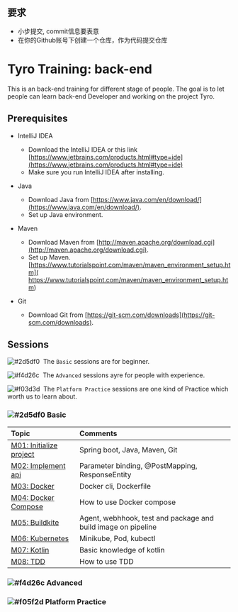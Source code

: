 ## 要求 
- 小步提交,  commit信息要表意
- 在你的Github账号下创建一个仓库，作为代码提交仓库

# Tyro Training: back-end

This is an back-end training for different stage of people. The goal is to let people can learn back-end Developer and working on the project Tyro.

## Prerequisites

- IntelliJ IDEA
  - Download the IntelliJ IDEA or this link [https://www.jetbrains.com/products.html#type=ide](https://www.jetbrains.com/products.html#type=ide)
  - Make sure you run IntelliJ IDEA after installing.
- Java
  - Download Java from [https://www.java.com/en/download/](https://www.java.com/en/download/).
  - Set up Java environment. 

- Maven
  - Download Maven from [http://maven.apache.org/download.cgi](http://maven.apache.org/download.cgi). 
  - Set up Maven. [https://www.tutorialspoint.com/maven/maven_environment_setup.htm]( https://www.tutorialspoint.com/maven/maven_environment_setup.htm)
  
- Git
  - Download Git from [https://git-scm.com/downloads](https://git-scm.com/downloads). 
  
  
## Sessions

![#2d5df0][#2d5df0]&nbsp;&nbsp;The `Basic` sessions are for beginner.

![#f4d26c][#f4d26c]&nbsp;&nbsp;The `Advanced` sessions ayre for people with experience.

![#f03d3d][#f03d3d]&nbsp;&nbsp;The `Platform Practice` sessions are one kind of Practice which worth us to learn about.

### ![#2d5df0][#2d5df0] Basic

| Topic | Comments |
| :--- | :--- |
| [M01: Initialize project](./src/Basic/M01.md) | Spring boot, Java, Maven, Git |
| [M02: Implement api](./src/Basic/M02.md) | Parameter binding, @PostMapping, ResponseEntity |
| [M03: Docker](./src/Basic/M03.md) | Docker cli, Dockerfile |
| [M04: Docker Compose](./src/Basic/M04.md) | How to use Docker compose |
| [M05: Buildkite](./src/Basic/M05.md) | Agent, webhhook, test and package and build image on pipeline     |
| [M06: Kubernetes](./src/Basic/M06.md) | Minikube, Pod, kubectl |
| [M07: Kotlin](./src/Basic/M07.md) | Basic knowledge of kotlin |
| [M08: TDD](./src/Basic/M08.md) | How to use TDD |

### ![#f4d26c][#f4d26c] Advanced

### ![#f05f2d][#f03d3d] Platform Practice


<!--Parameters-->
<!--Blue-->
[#2d5df0]: https://placehold.it/15/2d5df0/000000?text=+
<!--Red-->
[#f03d3d]: https://placehold.it/15/f03d3d/000000?text=+
<!--Yellow-->
[#f4d26c]: https://placehold.it/15/f4d26c/000000?text=+

[Haha]: 1234566nmxcnvijdsaf
